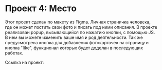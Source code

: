 # Проект 4: Место

Этот проект сделан по макету из Figma. 
Личная страничка человека, где он может постить свои фото и писать под ними описания. 
В проекте реализован popup, вызывающийся по нажатию кнопки, с помощью JS. В нем вы можете изменить ваше имя и род деятельности. 
Так же предусмотрена кнопка для добавления фотокарточек на страницу и кнопка "like", функционал которых будет доделан в последующих работах.

Ссылка на проект: